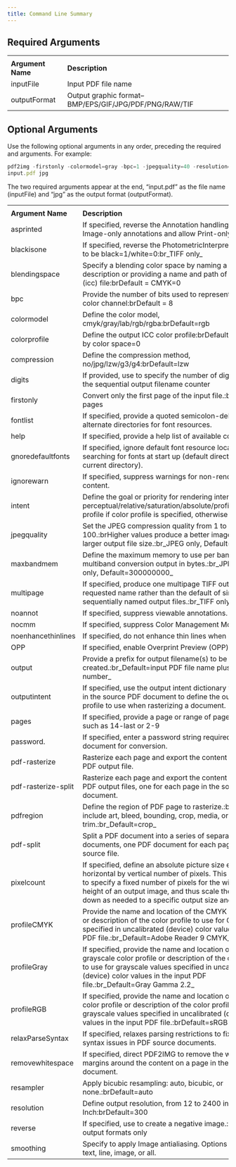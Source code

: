 ```yaml
---
title: Command Line Summary
---
```


## Required Arguments

|                   |                                                       |
| ----------------- | ----------------------------------------------------- |
|                   |                                                       |
| **Argument Name** | **Description**                                       |
| inputFile         | Input PDF file name                                   |
| outputFormat      | Output graphic format–BMP/EPS/GIF/JPG/PDF/PNG/RAW/TIF |

## Optional Arguments

Use the following optional arguments in any order, preceding the required and arguments. For example:

```js
pdf2img -firstonly -colormodel=gray -bpc=1 -jpegquality=40 -resolution=72 
input.pdf jpg
```

The two required arguments appear at the end, “input.pdf” as the file name (inputFile) and “jpg” as the output format (outputFormat).

|                     |                                                                                                                                                                                                                                                                                                 |
| ------------------- | ----------------------------------------------------------------------------------------------------------------------------------------------------------------------------------------------------------------------------------------------------------------------------------------------- |
|                     |                                                                                                                                                                                                                                                                                                 |
| **Argument Name**   | **Description**                                                                                                                                                                                                                                                                                 |
| asprinted           | If specified, reverse the Annotation handling to suppress Image-only annotations and allow Print-only annotations                                                                                                                                                                               |
| blackisone          | If specified, reverse the PhotometricInterpretation setting to be black=1/white=0\:br\_TIFF only\_                                                                                                                                                                                              |
| blendingspace       | Specify a blending color space by naming a profile description or providing a name and path of the profile (icc) file\:brDefault = CMYK=0                                                                                                                                                       |
| bpc                 | Provide the number of bits used to represent each output color channel\:brDefault = 8                                                                                                                                                                                                           |
| colormodel          | Define the color model, cmyk/gray/lab/rgb/rgba\:brDefault=rgb                                                                                                                                                                                                                                   |
| colorprofile        | Define the output ICC color profile\:brDefault determined by color space=0                                                                                                                                                                                                                      |
| compression         | Define the compression method, no/jpg/lzw/g3/g4\:brDefault=lzw                                                                                                                                                                                                                                  |
| digits              | If provided, use to specify the number of digits to use in the sequential output filename counter                                                                                                                                                                                               |
| firstonly           | Convert only the first page of the input file.\:brDefault=all pages                                                                                                                                                                                                                             |
| fontlist            | If specified, provide a quoted semicolon-delimited list of alternate directories for font resources.                                                                                                                                                                                            |
| help                | If specified, provide a help list of available commands.                                                                                                                                                                                                                                        |
| gnoredefaultfonts   | If specified, ignore default font resource locations when searching for fonts at start up (default directories and current directory).                                                                                                                                                          |
| ignorewarn          | If specified, suppress warnings for non-renderable content.                                                                                                                                                                                                                                     |
| intent              | Define the goal or priority for rendering intent for colors: perceptual/relative/saturation/absolute/profile.\:brDefault= profile if color profile is specified, otherwise perceptual                                                                                                           |
| jpegquality         | Set the JPEG compression quality from 1 to 100.\:brHigher values produce a better image but also a larger output file size.\:br\_JPEG only, Default=75\_                                                                                                                                        |
| maxbandmem          | Define the maximum memory to use per band of multiband conversion output in bytes.\:br\_JPEG or TIFF only, Default=300000000\_                                                                                                                                                                  |
| multipage           | If specified, produce one multipage TIFF output file of the requested name rather than the default of single-page sequentially named output files.\:br\_TIFF only\_                                                                                                                             |
| noannot             | If specified, suppress viewable annotations.                                                                                                                                                                                                                                                    |
| nocmm               | If specified, suppress Color Management Module.                                                                                                                                                                                                                                                 |
| noenhancethinlines  | If specified, do not enhance thin lines when rendering.                                                                                                                                                                                                                                         |
| OPP                 | If specified, enable Overprint Preview (OPP) in output.                                                                                                                                                                                                                                         |
| output              | Provide a prefix for output filename(s) to be created.\:br\_Default=input PDF file name plus sequence number\_                                                                                                                                                                                  |
| outputintent        | If specified, use the output intent dictionary value found in the source PDF document to define the output color profile to use when rasterizing a document.                                                                                                                                    |
| pages               | If specified, provide a page or range of pages to process, such as 14-last or 2-9                                                                                                                                                                                                               |
| password.           | If specified, enter a password string required to open the document for conversion.                                                                                                                                                                                                             |
| pdf-rasterize       | Rasterize each page and export the content to a single PDF output file.                                                                                                                                                                                                                         |
| pdf-rasterize-split | Rasterize each page and export the content to a series of PDF output files, one for each page in the source document.                                                                                                                                                                           |
| pdfregion           | Define the region of PDF page to rasterize.\:brOptions include art, bleed, bounding, crop, media, or trim.\:br\_Default=crop\_                                                                                                                                                                  |
| pdf-split           | Split a PDF document into a series of separate PDF documents, one PDF document for each page in the source file.                                                                                                                                                                                |
| pixelcount          | If specified, define an absolute picture size expressed as horizontal by vertical number of pixels. This can be used to specify a fixed number of pixels for the width and/or height of an output image, and thus scale the image up or down as needed to a specific output size and dimension. |
| profileCMYK         | Provide the name and location of the CMYK color profile or description of the color profile to use for CMYK values specified in uncalibrated (device) color values in the input PDF file.\:br\_Default=Adobe Reader 9 CMYK\_                                                                    |
| profileGray         | If specified, provide the name and location of the grayscale color profile or description of the color profile to use for grayscale values specified in uncalibrated (device) color values in the input PDF file.\:br\_Default=Gray Gamma 2.2\_                                                 |
| profileRGB          | If specified, provide the name and location of the RGB color profile or description of the color profile to use for grayscale values specified in uncalibrated (device) color values in the input PDF file.\:brDefault=sRGB                                                                     |
| relaxParseSyntax    | If specified, relaxes parsing restrictions to fix minor syntax issues in PDF source documents.                                                                                                                                                                                                  |
| removewhitespace    | If specified, direct PDF2IMG to remove the white space margins around the content on a page in the PDF document.                                                                                                                                                                                |
| resampler           | Apply bicubic resampling: auto, bicubic, or none.\:brDefault=auto                                                                                                                                                                                                                               |
| resolution          | Define output resolution, from 12 to 2400 in Dots per Inch\:brDefault=300                                                                                                                                                                                                                       |
| reverse             | If specified, use to create a negative image.\:brGrayscale output formats only                                                                                                                                                                                                                  |
| smoothing           | Specify to apply Image antialiasing. Options include none, text, line, image, or all.                                                                                                                                                                                                           |
